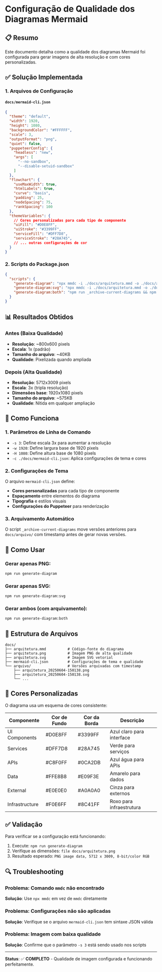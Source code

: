 # Configuração de Qualidade dos Diagramas Mermaid

## 📋 Resumo

Este documento detalha como a qualidade dos diagramas Mermaid foi configurada para gerar imagens de alta resolução e com cores personalizadas.

## ✅ Solução Implementada

### 1. **Arquivos de Configuração**

#### `docs/mermaid-cli.json`
```json
{
  "theme": "default",
  "width": 1920,
  "height": 1080,
  "backgroundColor": "#FFFFFF",
  "scale": 3,
  "outputFormat": "png",
  "quiet": false,
  "puppeteerConfig": {
    "headless": "new",
    "args": [
      "--no-sandbox",
      "--disable-setuid-sandbox"
    ]
  },
  "flowchart": {
    "useMaxWidth": true,
    "htmlLabels": true,
    "curve": "basis",
    "padding": 25,
    "nodeSpacing": 75,
    "rankSpacing": 100
  },
  "themeVariables": {
    // Cores personalizadas para cada tipo de componente
    "uiFill": "#D0E8FF",
    "uiStroke": "#3399FF",
    "serviceFill": "#DFF7D8",
    "serviceStroke": "#28A745",
    // ... outras configurações de cor
  }
}
```

### 2. **Scripts do Package.json**

```json
{
  "scripts": {
    "generate-diagram": "npx mmdc -i ./docs/arquitetura.mmd -o ./docs/arquitetura.png -c ./docs/mermaid-cli.json -s 3 -w 1920 -H 1080 && echo \"Gerado: ./docs/arquitetura.png\"",
    "generate-diagram:svg": "npx mmdc -i ./docs/arquitetura.mmd -o ./docs/arquitetura.svg -c ./docs/mermaid-cli.json -s 3 -w 1920 -H 1080 && echo \"Gerado: ./docs/arquitetura.svg\"",
    "generate-diagram:both": "npm run _archive-current-diagrams && npm run generate-diagram && npm run generate-diagram:svg"
  }
}
```

## 📊 Resultados Obtidos

### Antes (Baixa Qualidade)
- **Resolução**: ~800x600 pixels
- **Escala**: 1x (padrão)
- **Tamanho do arquivo**: ~40KB
- **Qualidade**: Pixelizada quando ampliada

### Depois (Alta Qualidade)
- **Resolução**: 5712x3009 pixels
- **Escala**: 3x (tripla resolução)
- **Dimensões base**: 1920x1080 pixels
- **Tamanho do arquivo**: ~575KB
- **Qualidade**: Nítida em qualquer ampliação

## 🔧 Como Funciona

### 1. **Parâmetros de Linha de Comando**
- `-s 3`: Define escala 3x para aumentar a resolução
- `-w 1920`: Define largura base de 1920 pixels
- `-H 1080`: Define altura base de 1080 pixels
- `-c ./docs/mermaid-cli.json`: Aplica configurações de tema e cores

### 2. **Configurações de Tema**
O arquivo `mermaid-cli.json` define:
- **Cores personalizadas** para cada tipo de componente
- **Espaçamento** entre elementos do diagrama
- **Tipografia** e estilos visuais
- **Configurações do Puppeteer** para renderização

### 3. **Arquivamento Automático**
O script `_archive-current-diagrams` move versões anteriores para `docs/arquivo/` com timestamp antes de gerar novas versões.

## 🚀 Como Usar

### Gerar apenas PNG:
```bash
npm run generate-diagram
```

### Gerar apenas SVG:
```bash
npm run generate-diagram:svg
```

### Gerar ambos (com arquivamento):
```bash
npm run generate-diagram:both
```

## 📁 Estrutura de Arquivos

```
docs/
├── arquitetura.mmd          # Código-fonte do diagrama
├── arquitetura.png          # Imagem PNG de alta qualidade
├── arquitetura.svg          # Imagem SVG vetorial
├── mermaid-cli.json         # Configurações de tema e qualidade
└── arquivo/                 # Versões arquivadas com timestamp
    ├── arquitetura_20250604-150138.png
    ├── arquitetura_20250604-150138.svg
    └── ...
```

## 🎨 Cores Personalizadas

O diagrama usa um esquema de cores consistente:

| Componente | Cor de Fundo | Cor da Borda | Descrição |
|------------|--------------|--------------|-----------|
| UI Components | #D0E8FF | #3399FF | Azul claro para interface |
| Services | #DFF7D8 | #28A745 | Verde para serviços |
| APIs | #C8F0FF | #0CA2DB | Azul água para APIs |
| Data | #FFE8B8 | #E09F3E | Amarelo para dados |
| External | #E0E0E0 | #A0A0A0 | Cinza para externos |
| Infrastructure | #F0E6FF | #8C41FF | Roxo para infraestrutura |

## ✅ Validação

Para verificar se a configuração está funcionando:

1. Execute: `npm run generate-diagram`
2. Verifique as dimensões: `file docs/arquitetura.png`
3. Resultado esperado: `PNG image data, 5712 x 3009, 8-bit/color RGB`

## 🔍 Troubleshooting

### Problema: Comando `mmdc` não encontrado
**Solução**: Use `npx mmdc` em vez de `mmdc` diretamente

### Problema: Configurações não são aplicadas
**Solução**: Verifique se o arquivo `mermaid-cli.json` tem sintaxe JSON válida

### Problema: Imagem com baixa qualidade
**Solução**: Confirme que o parâmetro `-s 3` está sendo usado nos scripts

---

**Status**: ✅ **COMPLETO** - Qualidade de imagem configurada e funcionando perfeitamente.
